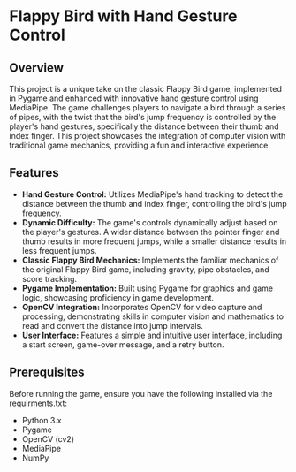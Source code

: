 # Flappy Bird with Hand Gesture Control

## Overview

This project is a unique take on the classic Flappy Bird game, implemented in Pygame and enhanced with innovative hand gesture control using MediaPipe. The game challenges players to navigate a bird through a series of pipes, with the twist that the bird's jump frequency is controlled by the player's hand gestures, specifically the distance between their thumb and index finger. This project showcases the integration of computer vision with traditional game mechanics, providing a fun and interactive experience.

## Features

-   **Hand Gesture Control:** Utilizes MediaPipe's hand tracking to detect the distance between the thumb and index finger, controlling the bird's jump frequency.
-   **Dynamic Difficulty:** The game's controls dynamically adjust based on the player's gestures. A wider distance between the pointer finger and thumb results in more frequent jumps, while a smaller distance results in less frequent jumps.
-   **Classic Flappy Bird Mechanics:** Implements the familiar mechanics of the original Flappy Bird game, including gravity, pipe obstacles, and score tracking.
-   **Pygame Implementation:** Built using Pygame for graphics and game logic, showcasing proficiency in game development.
-   **OpenCV Integration:** Incorporates OpenCV for video capture and processing, demonstrating skills in computer vision and mathematics to read and convert the distance into jump intervals.
-   **User Interface:** Features a simple and intuitive user interface, including a start screen, game-over message, and a retry button.

## Prerequisites

Before running the game, ensure you have the following installed via the requirments.txt:

-   Python 3.x
-   Pygame
-   OpenCV (cv2)
-   MediaPipe
-   NumPy
